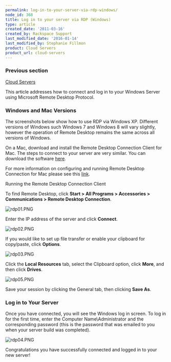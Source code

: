 ```yaml
---
permalink: log-in-to-your-server-via-rdp-windows/
node_id: 368
title: Log in to your server via RDP (Windows)
type: article
created_date: '2011-03-16'
created_by: Rackspace Support
last_modified_date: '2016-01-14'
last_modified_by: Stephanie Fillmon
product: Cloud Servers
product_url: cloud-servers
---
```


### Previous section

[Cloud Servers](/how-to/cloud-servers)

This article addresses how to connect and log in to your Windows Server
using Microsoft Remote Desktop Protocol.

### Windows and Mac Versions

The screenshots below show how to use RDP via Windows XP. Different
versions of Windows such Windows 7 and Windows 8 will vary slightly,
however the operation of Remote Desktop remains the same across all
versions of Windows.

On a Mac, download and install the Remote Desktop Connection Client for
Mac. The steps to connect to your server are very similar. You can
download the software
[here](https://itunes.apple.com/us/app/microsoft-remote-desktop/id715768417?mt=12).

For more information on configuring and running Remote Desktop
Connection for Mac please see this
[link](https://technet.microsoft.com/en-us/library/dn473012.aspx).

Running the Remote Desktop Connection Client

To find Remote Desktop, click **Start > All Programs > Accessories > Communications > Remote Desktop Connection**.

<img src="{% asset_path cloud-servers/log-in-to-your-server-via-rdp-windows/rdp01.PNG %}" alt="rdp01.PNG" />

Enter the IP address of the server and click **Connect**.

<img src="{% asset_path cloud-servers/log-in-to-your-server-via-rdp-windows/rdp02.PNG %}" alt="rdp02.PNG" />

If you would like to set up file transfer or enable your clipboard for
copy/paste, click **Options**.

<img src="{% asset_path cloud-servers/log-in-to-your-server-via-rdp-windows/rdp03.PNG %}" alt="rdp03.PNG" />

Click the **Local Resources** tab, select the Clipboard option, click
**More**, and then click **Drives**.

<img src="{% asset_path cloud-servers/log-in-to-your-server-via-rdp-windows/rdp05.PNG %}" alt="rdp05.PNG" />

Save your session by clicking the General tab, then clicking **Save
As**.

### Log in to Your Server

Once you have connected, you will see the Windows log in screen. To log
in for the first time, enter the Computer Name\\Administrator and the
corresponding password (this is the password that was emailed to you
when your server build was completed).

<img src="{% asset_path cloud-servers/log-in-to-your-server-via-rdp-windows/rdp04.PNG %}" alt="rdp04.PNG" />

Congratulations you have successfully connected and logged in to your
new server!
